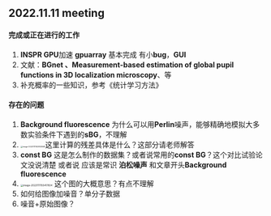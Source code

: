 ## 2022.11.11 meeting

#### 完成或正在进行的工作

1. **INSPR  GPU**加速  **gpuarray** 基本完成 有小**bug**，**GUI**
1. 文献：**BGnet 、Measurement-based estimation of global pupil functions in 3D localization microscopy**、等
1. 补充概率的一些知识，参考《统计学习方法》

#### 存在的问题

1. **Background fluorescence** 为什么可以用**Perlin**噪声，能够精确地模拟大多数实验条件下遇到的**sBG**，不理解
1. <img src="C:\Users\Administrator\AppData\Roaming\Typora\typora-user-images\image-20221111143830568.png" alt="image-20221111143830568" style="zoom:25%;" />这里计算的残差具体是什么？这部分请老师解答
1. **const BG** 这是怎么制作的数据集？或者说常用的**const BG**？这个对比试验论文没说清楚 或者说 应该是常识 **泊松噪声** 和文章开头**Background fluorescence**
1. <img src="C:\Users\Administrator\AppData\Roaming\Typora\typora-user-images\image-20221111155417834.png" alt="image-20221111155417834" style="zoom:33%;" /> 这个图的大概意思？有点不理解
1. 如何给图像加噪音？单分子数据
2. 噪音+原始图像？
